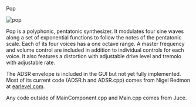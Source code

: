  Pop
 
 ![pop](https://raw.github.com/dallinw/Pop/master/pop.png)
 
 Pop is a polyphonic, pentatonic synthesizer. It modulates four sine waves along a
 set of exponential functions to follow the notes of the pentatonic scale. Each of its
 four voices has a one octave range. A master frequency and volume control are
 included in addition to individual controls for each voice. It also features a distortion
 with adjustable drive level and tremolo with adjustable rate.
 
The ADSR envelope is included in the GUI but not yet fully implemented. Most of its
current code (ADSR.h and ADSR.cpp) comes from Nigel Redmon at <a href="earlevel.com">earlevel.com</a>.

Any code outside of MainComponent.cpp and Main.cpp comes from Juce.
